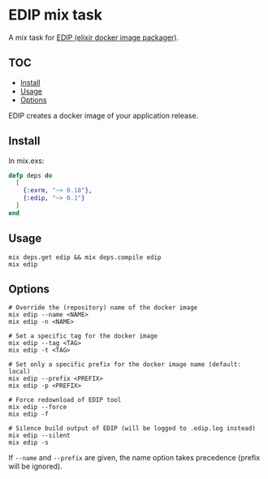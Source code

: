 # EDIP mix task

A mix task for [EDIP (elixir docker image packager)](https://github.com/asaaki/elixir-docker-image-packager).
<!--
  TOC generaged with doctoc: `npm install -g doctoc`

    $ doctoc README.md --github --maxlevel 4 --title '## TOC'

-->
<!-- START doctoc generated TOC please keep comment here to allow auto update -->
<!-- DON'T EDIT THIS SECTION, INSTEAD RE-RUN doctoc TO UPDATE -->
## TOC

- [Install](#install)
- [Usage](#usage)
- [Options](#options)

<!-- END doctoc generated TOC please keep comment here to allow auto update -->
<!-- moduledoc: Mix.Tasks.Edip -->
EDIP creates a docker image of your application release.

## Install

In mix.exs:

```elixir
defp deps do
  [
    {:exrm, "~> 0.18"},
    {:edip, "~> 0.1"}
  ]
end
```

## Usage

```shell
mix deps.get edip && mix deps.compile edip
mix edip
```

## Options

    # Override the (repository) name of the docker image
    mix edip --name <NAME>
    mix edip -n <NAME>

    # Set a specific tag for the docker image
    mix edip --tag <TAG>
    mix edip -t <TAG>

    # Set only a specific prefix for the docker image name (default: local)
    mix edip --prefix <PREFIX>
    mix edip -p <PREFIX>

    # Force redownload of EDIP tool
    mix edip --force
    mix edip -f

    # Silence build output of EDIP (will be logged to .edip.log instead)
    mix edip --silent
    mix edip -s

If `--name` and `--prefix` are given, the name option takes precedence (prefix will be ignored).
<!-- endmoduledoc: Mix.Tasks.Edip -->
